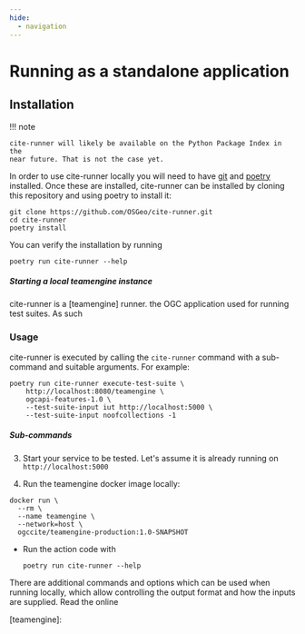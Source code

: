 ```yaml
---
hide:
  - navigation
---
```


# Running as a standalone application


## Installation

!!! note

    cite-runner will likely be available on the Python Package Index in the
    near future. That is not the case yet.

In order to use cite-runner locally you will need to have [git] and [poetry]
installed. Once these are installed, cite-runner can be installed by cloning
this repository and using poetry to install it:

```shell
git clone https://github.com/OSGeo/cite-runner.git
cd cite-runner
poetry install
```

You can verify the installation by running

```shell
poetry run cite-runner --help
```

##### Starting a local teamengine instance

cite-runner is a [teamengine] runner. the OGC application used for running
test suites. As such


### Usage

cite-runner is executed by calling the `cite-runner` command with a sub-command
and suitable arguments. For example:

```shell
poetry run cite-runner execute-test-suite \
    http://localhost:8080/teamengine \
    ogcapi-features-1.0 \
    --test-suite-input iut http://localhost:5000 \
    --test-suite-input noofcollections -1
```


##### Sub-commands

3. Start your service to be tested. Let's assume it is already running on `http://localhost:5000`

4. Run the teamengine docker image locally:

  ```shell
  docker run \
    --rm \
    --name teamengine \
    --network=host \
    ogccite/teamengine-production:1.0-SNAPSHOT
  ```

- Run the action code with

  ```shell
  poetry run cite-runner --help
  ```

There are additional commands and options which can be used when running locally, which allow controlling the output
format and how the inputs are supplied. Read the online

[git]: https://git-scm.com/
[poetry]: https://python-poetry.org/
[teamengine]:
